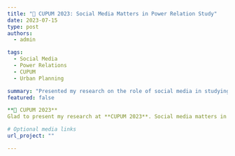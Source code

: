 ```yaml
---
title: "🌟 CUPUM 2023: Social Media Matters in Power Relation Study"
date: 2023-07-15
type: post
authors:
  - admin

tags:
  - Social Media
  - Power Relations
  - CUPUM
  - Urban Planning

summary: "Presented my research on the role of social media in studying power relations at CUPUM 2023."
featured: false

**🎉 CUPUM 2023**  
Glad to present my research at **CUPUM 2023**. Social media matters in power relation study! It explores how social media platforms reshape communication, participation, and power dynamics in urban planning processes.

# Optional media links
url_project: ""

---
```

